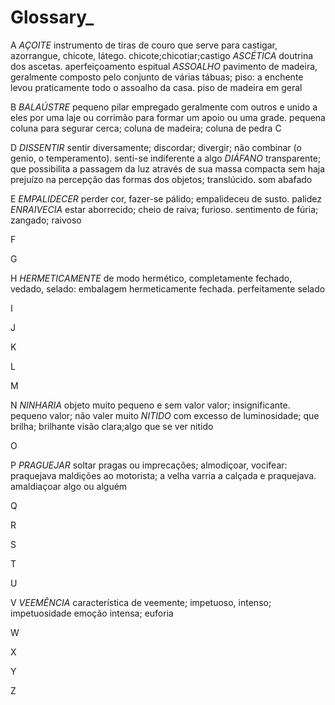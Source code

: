 # Glossary_

A
*AÇOITE*
instrumento de tiras de couro que serve para castigar, azorrangue, chicote, látego.
chicote;chicotiar;castigo
*ASCÉTICA*
doutrina dos ascetas.
aperfeiçoamento espitual
*ASSOALHO*
pavimento de madeira, geralmente composto pelo conjunto de várias tábuas; piso: a enchente levou praticamente todo o assoalho da casa.
piso de madeira em geral

B
*BALAÚSTRE*
pequeno pilar empregado geralmente com outros e unido a eles por uma laje ou corrimão para formar um apoio ou uma grade.
pequena coluna para segurar cerca; coluna de madeira; coluna de pedra
C

D
*DISSENTIR*
sentir diversamente; discordar; divergir; não combinar (o genio, o temperamento).
senti-se indiferente a algo
*DIÁFANO*
transparente; que possibilita a passagem da luz através de sua massa compacta sem haja prejuízo na percepção das formas dos objetos; translúcido.
som abafado

E
*EMPALIDECER*
perder cor, fazer-se pálido; empalideceu de susto.
palidez
*ENRAIVECIA*
estar aborrecido; cheio de raiva; furioso.
sentimento de fúria; zangado; raivoso

F

G

H
*HERMETICAMENTE*
de modo hermético, completamente fechado, vedado, selado: embalagem hermeticamente fechada.
perfeitamente selado

I

J

K

L

M

N
*NINHARIA*
objeto muito pequeno e sem valor valor; insignificante.
pequeno valor; não valer muito
*NITIDO*
com excesso de luminosidade; que brilha; brilhante
visão clara;algo que se ver nitido

O

P
*PRAGUEJAR*
soltar pragas ou imprecações; almodiçoar, vocifear: praquejava maldições ao motorista; a velha varria a calçada e praquejava.
amaldiaçoar algo ou alguém

Q

R

S

T

U

V
*VEEMÊNCIA*
característica de veemente; impetuoso, intenso; impetuosidade
emoção intensa; euforia 

W

X

Y

Z

